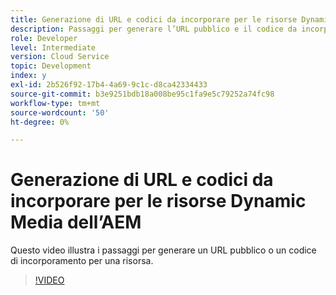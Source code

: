 ```yaml
---
title: Generazione di URL e codici da incorporare per le risorse Dynamic Media dell’AEM
description: Passaggi per generare l’URL pubblico e il codice da incorporare per una risorsa in Dynamic Media
role: Developer
level: Intermediate
version: Cloud Service
topic: Development
index: y
exl-id: 2b526f92-17b4-4a69-9c1c-d8ca42334433
source-git-commit: b3e9251bdb18a008be95c1fa9e5c79252a74fc98
workflow-type: tm+mt
source-wordcount: '50'
ht-degree: 0%

---
```


# Generazione di URL e codici da incorporare per le risorse Dynamic Media dell’AEM

Questo video illustra i passaggi per generare un URL pubblico o un codice di incorporamento per una risorsa.

>[!VIDEO](https://video.tv.adobe.com/v/335364?quality=12&learn=on)
